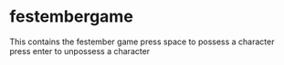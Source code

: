 # festembergame
This contains the festember game
press space to possess a character
press enter to unpossess a character

